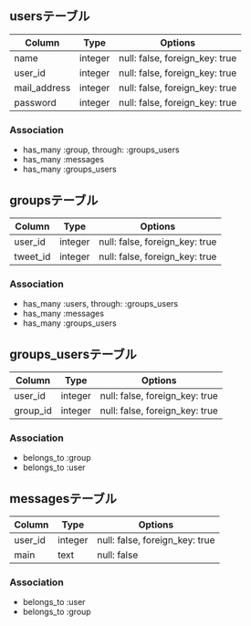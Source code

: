 ## usersテーブル

|Column|Type|Options|
|------|----|-------|
|name|integer|null: false, foreign_key: true|
|user_id|integer|null: false, foreign_key: true|
|mail_address|integer|null: false, foreign_key: true|
|password|integer|null: false, foreign_key: true|

### Association
- has_many :group, through: :groups_users
- has_many :messages
- has_many :groups_users


## groupsテーブル

|Column|Type|Options|
|------|----|-------|
|user_id|integer|null: false, foreign_key: true|
|tweet_id|integer|null: false, foreign_key: true|

### Association
- has_many :users, through: :groups_users
- has_many :messages
- has_many :groups_users


## groups_usersテーブル

|Column|Type|Options|
|------|----|-------|
|user_id|integer|null: false, foreign_key: true|
|group_id|integer|null: false, foreign_key: true|


### Association
- belongs_to :group
- belongs_to :user


## messagesテーブル

|Column|Type|Options|
|------|----|-------|
|user_id|integer|null: false, foreign_key: true|
|main|text|null: false|


### Association
- belongs_to :user
- belongs_to :group


